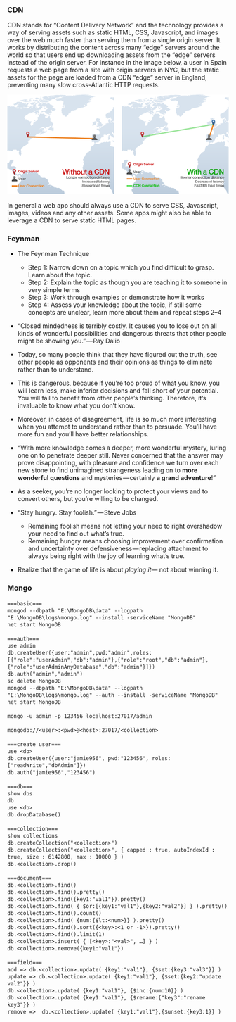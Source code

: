 ### CDN

CDN stands for “Content Delivery Network” and the technology provides a 
way of serving assets such as static HTML, CSS, Javascript, and images 
over the web much faster than serving them from a single origin server. 
It works by distributing the content across many “edge” servers around 
the world so that users end up downloading assets from the “edge” 
servers instead of the origin server. For instance in the image below, a
user in Spain requests a web page from a site with origin servers in 
NYC, but the static assets for the page are loaded from a CDN “edge” 
server in England, preventing many slow cross-Atlantic HTTP requests.



![CDN](..\img\CDN.png)



In general a web app should always use a CDN to serve CSS, Javascript, 
images, videos and any other assets. Some apps might also be able to 
leverage a CDN to serve static HTML pages.



### Feynman

- The Feynman Technique
  - Step 1: Narrow down on a topic which you find difficult to grasp. Learn about the topic.
  - Step 2: Explain the topic as though you are teaching it to someone in very simple terms
  - Step 3: Work through examples or demonstrate how it works
  - Step 4: Assess your knowledge about the topic, if still some concepts are unclear, learn more about them and repeat steps 2–4

- “Closed mindedness is terribly costly. It causes you to lose out on all kinds of wonderful possibilities and dangerous threats that other people might be showing you.” — Ray Dalio

- Today, so many people think that they have figured out the truth, see other people as opponents and their opinions as things to eliminate rather than to understand.

- This is dangerous, because if you’re too proud of what you know, you will learn less, make inferior decisions and fall short of your potential. You will fail to benefit from other people’s thinking. Therefore, it’s invaluable to know what you don’t know.

- Moreover, in cases of disagreement, life is so much more interesting when you attempt to understand rather than to persuade. You’ll have more fun and you’ll have better relationships.

- “With more knowledge comes a deeper, more wonderful mystery, luring one 
  on to penetrate deeper still. Never concerned that the answer may prove 
  disappointing, with pleasure and confidence we turn over each new stone 
  to find unimagined strangeness leading on to **more wonderful questions** and mysteries — certainly **a grand adventure**!”
- As a seeker, you’re no longer looking to protect your views and to convert others, but you’re willing to be changed.

- “Stay hungry. Stay foolish.” — Steve Jobs
  - Remaining foolish means not letting your need to right overshadow your need to find out what’s true.
  - Remaining hungry means choosing improvement over confirmation and 
    uncertainty over defensiveness — replacing attachment to always being 
    right with the joy of learning what’s true.
- Realize that the game of life is about *playing it—* not about winning it.



### Mongo

```shell
===basic===
mongod --dbpath "E:\MongoDB\data" --logpath "E:\MongoDB\logs\mongo.log" --install -serviceName "MongoDB"
net start MongoDB

===auth===
use admin
db.createUser({user:"admin",pwd:"admin",roles:[{"role":"userAdmin","db":"admin"},{"role":"root","db":"admin"},{"role":"userAdminAnyDatabase","db":"admin"}]})
db.auth("admin","admin")
sc delete MongoDB
mongod --dbpath "E:\MongoDB\data" --logpath "E:\MongoDB\logs\mongo.log" --auth --install -serviceName "MongoDB"
net start MongoDB

mongo -u admin -p 123456 localhost:27017/admin

mongodb://<user>:<pwd>@<host>:27017/<collection>

===create user===
use <db>
db.createUser({user:"jamie956", pwd:"123456", roles:["readWrite","dbAdmin"]})
db.auth("jamie956","123456")

===db===
show dbs
db
use <db>
db.dropDatabase()
	
===collection===
show collections
db.createCollection("<collection>")
db.createCollection("<collection>", { capped : true, autoIndexId : true, size : 6142800, max : 10000 } )
db.<collection>.drop()

===document===
db.<collection>.find()
db.<collection>.find().pretty()
db.<collection>.find({key1:"val1"}).pretty()
db.<collection>.find( { $or:[{key1:"val1"},{key2:"val2"}] } ).pretty()
db.<collection>.find().count()
db.<collection>.find( {num:{$lt:<num>}} ).pretty()
db.<collection>.find().sort({<key>:<1 or -1>}).pretty()
db.<collection>.find().limit(1)
db.<collection>.insert( { [<key>:"<val>", …] } )
db.<collection>.remove({key1:"val1"})

===field===
add => db.<collection>.update( {key1:"val1"}, {$set:{key3:"val3"}} )
update => db.<collection>.update( {key1:"val1"}, {$set:{key2:"update val2"}} )
db.<collection>.update( {key1:"val1"}, {$inc:{num:10}} )
db.<collection>.update( {key1:"val1"}, {$rename:{"key3":"rename key3"}} )
remove =>  db.<collection>.update( {key1:"val1"},{$unset:{key3:1}} )

```